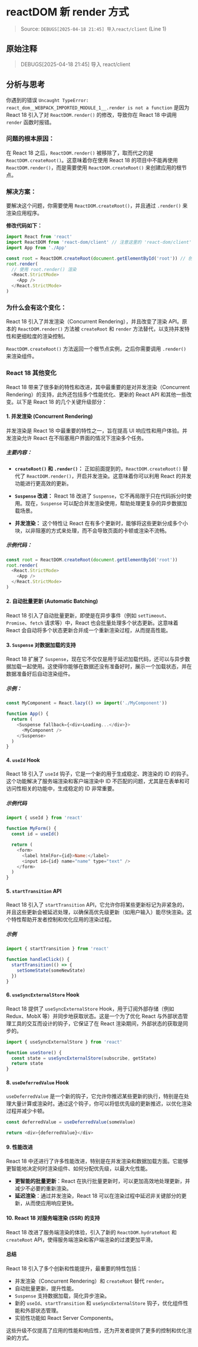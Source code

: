 # reactDOM 新 render 方式

> Source: `DEBUGS[2025-04-18 21:45] 导入react/client` (Line 1)

## 原始注释

> DEBUGS[2025-04-18 21:45] 导入 react/client

## 分析与思考

你遇到的错误 `Uncaught TypeError: react_dom__WEBPACK_IMPORTED_MODULE_1__.render is not a function` 是因为 React 18 引入了对 `ReactDOM.render()` 的修改，导致你在 React 18 中调用 `render` 函数时报错。

### **问题的根本原因：**

在 React 18 之后，`ReactDOM.render()` 被移除了，取而代之的是 `ReactDOM.createRoot()`。这意味着你在使用 React 18 的项目中不能再使用 `ReactDOM.render()`，而是需要使用 `ReactDOM.createRoot()` 来创建应用的根节点。

### **解决方案：**

要解决这个问题，你需要使用 `ReactDOM.createRoot()`，并且通过 `.render()` 来渲染应用程序。

**修改代码如下：**

```javascript
import React from 'react'
import ReactDOM from 'react-dom/client' // 注意这里的 'react-dom/client'
import App from './App'

const root = ReactDOM.createRoot(document.getElementById('root')) // 创建根节点
root.render(
  // 使用 root.render() 渲染
  <React.StrictMode>
    <App />
  </React.StrictMode>
)
```

### **为什么会有这个变化：**

React 18 引入了并发渲染（Concurrent Rendering），并且改变了渲染 API。原本的 `ReactDOM.render()` 方法被 `createRoot` 和 `render` 方法替代，以支持并发特性和更细粒度的渲染控制。

`ReactDOM.createRoot()` 方法返回一个根节点实例，之后你需要调用 `.render()` 来渲染组件。

### React 18 其他变化

React 18 带来了很多新的特性和改进，其中最重要的是对并发渲染（Concurrent Rendering）的支持，此外还包括多个性能优化、更新的 React API 和其他一些改变。以下是 React 18 的几个关键升级部分：

#### 1. **并发渲染 (Concurrent Rendering)**

并发渲染是 React 18 中最重要的特性之一，旨在提高 UI 响应性和用户体验。并发渲染允许 React 在不阻塞用户界面的情况下渲染多个任务。

##### **主要内容：**

- **`createRoot()` 和 `.render()`：** 正如前面提到的，`ReactDOM.createRoot()` 替代了 `ReactDOM.render()`，开启并发渲染。这意味着你可以利用 React 的并发功能进行更高效的更新。
- **`Suspense` 改进：** React 18 改进了 `Suspense`，它不再局限于只在代码拆分时使用。现在，`Suspense` 可以配合并发渲染使用，帮助处理更复杂的异步数据加载场景。

- **并发渲染：** 这个特性让 React 在有多个更新时，能够将这些更新分成多个小块，以非阻塞的方式来处理，而不会导致页面的卡顿或渲染不流畅。

##### **示例代码：**

```javascript
const root = ReactDOM.createRoot(document.getElementById('root'))
root.render(
  <React.StrictMode>
    <App />
  </React.StrictMode>
)
```

#### 2. **自动批量更新 (Automatic Batching)**

React 18 引入了自动批量更新，即使是在异步事件（例如 `setTimeout`、`Promise`、`fetch` 请求等）中，React 也会批量处理多个状态更新。这意味着 React 会自动将多个状态更新合并成一个重新渲染过程，从而提高性能。

#### 3. **`Suspense` 对数据加载的支持**

React 18 扩展了 `Suspense`，现在它不仅仅是用于延迟加载代码，还可以与异步数据加载一起使用。这使得你能够在数据还没有准备好时，展示一个加载状态，并在数据准备好后自动渲染组件。

##### **示例：**

```javascript
const MyComponent = React.lazy(() => import('./MyComponent'))

function App() {
  return (
    <Suspense fallback={<div>Loading...</div>}>
      <MyComponent />
    </Suspense>
  )
}
```

#### 4. **`useId` Hook**

React 18 引入了 `useId` 钩子，它是一个新的用于生成稳定、跨渲染的 ID 的钩子。这个功能解决了服务端渲染和客户端渲染中 ID 不匹配的问题，尤其是在表单和可访问性相关的功能中，生成稳定的 ID 非常重要。

##### **示例代码**

```javascript
import { useId } from 'react'

function MyForm() {
  const id = useId()

  return (
    <form>
      <label htmlFor={id}>Name:</label>
      <input id={id} name="name" type="text" />
    </form>
  )
}
```

#### 5. **`startTransition` API**

React 18 引入了 `startTransition` API，它允许你将某些更新标记为非紧急的，并且这些更新会被延迟处理，以确保高优先级更新（如用户输入）能尽快渲染。这个特性帮助开发者控制和优化应用的渲染过程。

##### **示例**

```javascript
import { startTransition } from 'react'

function handleClick() {
  startTransition(() => {
    setSomeState(someNewState)
  })
}
```

#### 6. **`useSyncExternalStore` Hook**

React 18 提供了 `useSyncExternalStore` Hook，用于订阅外部存储（例如 Redux、MobX 等）并同步地获取状态。这是一个为了优化 React 与外部状态管理工具的交互而设计的钩子，它保证了在 React 渲染期间，外部状态的获取是同步的。

```javascript
import { useSyncExternalStore } from 'react'

function useStore() {
  const state = useSyncExternalStore(subscribe, getState)
  return state
}
```

#### 8. **`useDeferredValue` Hook**

`useDeferredValue` 是一个新的钩子，它允许你推迟某些更新的执行，特别是在处理大量计算或渲染时。通过这个钩子，你可以将低优先级的更新推迟，以优化渲染过程并减少卡顿。

```javascript
const deferredValue = useDeferredValue(someValue)

return <div>{deferredValue}</div>
```

#### 9. **性能改进**

React 18 中还进行了许多性能改进，特别是在并发渲染和数据加载方面。它能够更智能地决定何时渲染组件、如何分配优先级，以最大化性能。

- **更智能的批量更新**：React 在执行批量更新时，可以更加高效地处理更新，并减少不必要的重新渲染。
- **延迟渲染**：通过并发渲染，React 18 可以在渲染过程中延迟非关键部分的更新，从而使应用响应更快。

#### 10. **React 18 对服务端渲染 (SSR) 的支持**

React 18 改进了服务端渲染的体验，引入了新的 `ReactDOM.hydrateRoot` 和 `createRoot` API，使得服务端渲染和客户端渲染的过渡更加平滑。

#### 总结

React 18 引入了多个创新和性能提升，最重要的特性包括：

- 并发渲染（Concurrent Rendering）和 `createRoot` 替代 `render`。
- 自动批量更新，提升性能。
- `Suspense` 支持数据加载，简化异步渲染。
- 新的 `useId`、`startTransition` 和 `useSyncExternalStore` 钩子，优化组件性能和外部状态管理。
- 实验性功能如 React Server Components。

这些升级不仅提高了应用的性能和响应性，还为开发者提供了更多的控制和优化渲染的方式。
